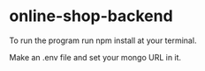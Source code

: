 # online-shop-backend
To run the program run npm install at your terminal.

Make an .env file and set your mongo URL in it.
